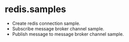 # redis.samples

- Create redis connection sample.
- Subscribe message broker channel sample.
- Publish message to message broker channel sample.